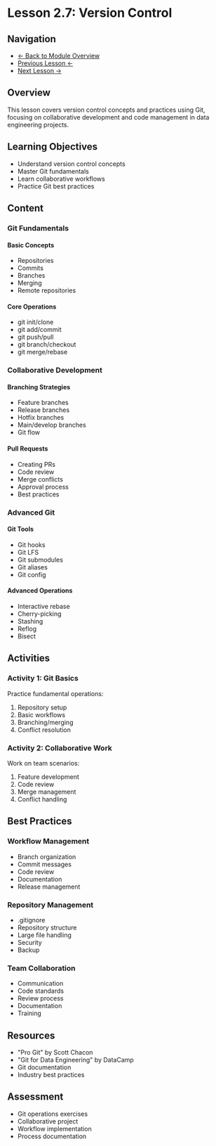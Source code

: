 # Lesson 2.7: Version Control

## Navigation
- [← Back to Module Overview](../README.md)
- [Previous Lesson ←](./2.6-functional-programming.md)
- [Next Lesson →](./2.8-collaborative-workflows.md)

## Overview
This lesson covers version control concepts and practices using Git, focusing on collaborative development and code management in data engineering projects.

## Learning Objectives
- Understand version control concepts
- Master Git fundamentals
- Learn collaborative workflows
- Practice Git best practices

## Content

### Git Fundamentals

#### Basic Concepts
- Repositories
- Commits
- Branches
- Merging
- Remote repositories

#### Core Operations
- git init/clone
- git add/commit
- git push/pull
- git branch/checkout
- git merge/rebase

### Collaborative Development

#### Branching Strategies
- Feature branches
- Release branches
- Hotfix branches
- Main/develop branches
- Git flow

#### Pull Requests
- Creating PRs
- Code review
- Merge conflicts
- Approval process
- Best practices

### Advanced Git

#### Git Tools
- Git hooks
- Git LFS
- Git submodules
- Git aliases
- Git config

#### Advanced Operations
- Interactive rebase
- Cherry-picking
- Stashing
- Reflog
- Bisect

## Activities

### Activity 1: Git Basics
Practice fundamental operations:
1. Repository setup
2. Basic workflows
3. Branching/merging
4. Conflict resolution

### Activity 2: Collaborative Work
Work on team scenarios:
1. Feature development
2. Code review
3. Merge management
4. Conflict handling

## Best Practices

### Workflow Management
- Branch organization
- Commit messages
- Code review
- Documentation
- Release management

### Repository Management
- .gitignore
- Repository structure
- Large file handling
- Security
- Backup

### Team Collaboration
- Communication
- Code standards
- Review process
- Documentation
- Training

## Resources
- "Pro Git" by Scott Chacon
- "Git for Data Engineering" by DataCamp
- Git documentation
- Industry best practices

## Assessment
- Git operations exercises
- Collaborative project
- Workflow implementation
- Process documentation 